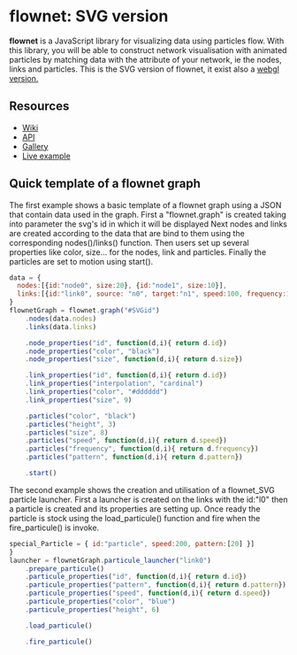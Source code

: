 # flownet: SVG version


**flownet**  is a JavaScript library for visualizing data using particles flow.
With this library, you will be able to construct network visualisation with animated particles by matching data with the attribute of your network, ie the nodes, links and particles.
This is the SVG version of flownet, it exist also a [webgl version.](https://github.com/HugoRomat/flownet_WEBGL)

## Resources

* [Wiki](https://github.com/HugoRomat/flownet_SVG/wiki)
* [API](https://github.com/HugoRomat/flownet_SVG/blob/master/API.md)
* [Gallery](http://ilda.saclay.inria.fr/flownet/index.html)
* [Live example](http://ilda.saclay.inria.fr/flownet/usingFlownet.html)

## Quick template of a flownet graph

The first example shows a basic template of a flownet graph using a JSON that contain data used in the graph. First a "flownet.graph" is created taking into parameter the svg's id in which it will be displayed Next nodes and links are created according to the data that are bind to them using the corresponding nodes()/links() function. Then users set up several properties like color, size... for the nodes, link and particles. Finally the particles are set to motion using start().

```js
data = {
  nodes:[{id:"node0", size:20}, {id:"node1", size:10}],
  links:[{id:"link0", source: "n0", target:"n1", speed:100, frequency:1, pattern:[0.0,0.3] }]
}
flownetGraph = flownet.graph("#SVGid")
    .nodes(data.nodes)
    .links(data.links)

    .node_properties("id", function(d,i){ return d.id})
    .node_properties("color", "black")
    .node_properties("size", function(d,i){ return d.size})

    .link_properties("id", function(d,i){ return d.id})
    .link_properties("interpolation", "cardinal")
    .link_properties("color", "#dddddd")
    .link_properties("size", 9)

    .particles("color", "black")
    .particles("height", 3)
    .particles("size", 8)
    .particles("speed", function(d,i){ return d.speed})
    .particles("frequency", function(d,i){ return d.frequency})
    .particles("pattern", function(d,i){ return d.pattern})

    .start()
```

The second example shows the creation and utilisation of a flownet_SVG particle launcher. First a launcher is created on the links with the id:"l0" then a particle is created and its properties are setting up. Once ready the particle is stock using the load_particule() function and fire when the fire_particule() is invoke.

```js
special_Particle = { id:"particle", speed:200, pattern:[20] }]
}
launcher = flownetGraph.particule_launcher("link0")
    .prepare_particule()
    .particule_properties("id", function(d,i){ return d.id})
    .particule_properties("pattern", function(d,i){ return d.pattern})
    .particule_properties("speed", function(d,i){ return d.speed})
    .particule_properties("color", "blue")
    .particule_properties("height", 6)  

    .load_particule()

    .fire_particule()
```
